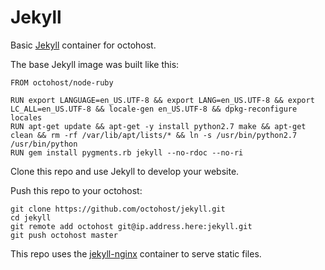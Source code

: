 Jekyll
====

Basic [Jekyll](http://jekyllrb.com/) container for octohost.

The base Jekyll image was built like this:

```
FROM octohost/node-ruby

RUN export LANGUAGE=en_US.UTF-8 && export LANG=en_US.UTF-8 && export LC_ALL=en_US.UTF-8 && locale-gen en_US.UTF-8 && dpkg-reconfigure locales
RUN apt-get update && apt-get -y install python2.7 make && apt-get clean && rm -rf /var/lib/apt/lists/* && ln -s /usr/bin/python2.7 /usr/bin/python
RUN gem install pygments.rb jekyll --no-rdoc --no-ri
```

Clone this repo and use Jekyll to develop your website.

Push this repo to your octohost:

```
git clone https://github.com/octohost/jekyll.git
cd jekyll
git remote add octohost git@ip.address.here:jekyll.git
git push octohost master
```

This repo uses the [jekyll-nginx](https://github.com/octohost/jekyll-nginx) container to serve static files.
